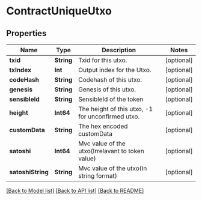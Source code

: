 # ContractUniqueUtxo

## Properties
Name | Type | Description | Notes
------------ | ------------- | ------------- | -------------
**txid** | **String** | Txid for this utxo. | [optional] 
**txIndex** | **Int** | Output index for the Utxo. | [optional] 
**codeHash** | **String** | Codehash of this utxo. | [optional] 
**genesis** | **String** | Genesis of this utxo. | [optional] 
**sensibleId** | **String** | SensibleId of the token | [optional] 
**height** | **Int64** | The height of this utxo, -1 for unconfirmed utxo. | [optional] 
**customData** | **String** | The hex encoded customData | [optional] 
**satoshi** | **Int64** | Mvc value of the utxo(Irrelavant to token value) | [optional] 
**satoshiString** | **String** | Mvc value of the utxo(In string format) | [optional] 

[[Back to Model list]](../README.md#documentation-for-models) [[Back to API list]](../README.md#documentation-for-api-endpoints) [[Back to README]](../README.md)


